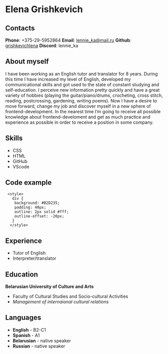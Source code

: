 # Elena Grishkevich
## Contacts
__Phone__:  +375-29-5952864
__Email__: lennie_ka@mail.ru
__Github__: [grishkevichlena](https://github.com/grishkevichlena)
__Discord__: lennie_ka
## About myself
I have been working as an English tutor and translator for 8 years. During this time I have increased my level of English, developed my communicational skills and got used to the state of constant studying and self-education. I perceive new information pretty quickly and have a great variety of hobbies (playing the guitar/piano/drums, crocheting, cross stitch, reading, postcrossing, gardening, writing poems).
Now I have a desire to move forward, change my job and discover myself in a new sphere of frontend-development.
In the nearest time I’m going to receive all possible knowledge about frontend-develoment and get as much practice and experience as possible in order to receive a position in some company. 
## Skills
* CSS
* HTML
* GitHub
* VScode
## Code example
```
 <style>
   div {
    background: #B2D235; 
    padding: 40px;
    outline: 2px solid #fff;
    outline-offset: -20px;
   }
  </style>
  ```
## Experience
  * Tutor of English
  * Interpreter/translator
## Education
  __Belarusian University of Culture and Arts__
  * Faculty of Cultural Studies and Socio-cultural Activities
   * _Management of internaional cultural relations_
## Languages
   * __English__ - B2-C1
   * __Spanish__ - A1
   * __Belarusian__ - native speaker
   * __Russian__ - native speaker